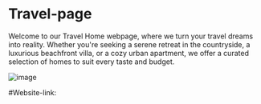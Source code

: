 # Travel-page
Welcome to our Travel Home webpage, where we turn your travel dreams into reality. Whether you're seeking a serene retreat in the countryside, a luxurious beachfront villa, or a cozy urban apartment, we offer a curated selection of homes to suit every taste and budget.


![image](https://github.com/venkateshjonna/Travel-page/assets/110156731/5e3686cb-5eaa-4de2-8f11-1ff62fb33cb1)


#Website-link:
